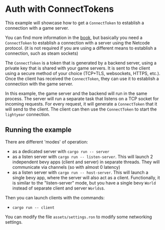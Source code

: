 # Auth with ConnectTokens

This example will showcase how to get a `ConnectToken` to establish a connection with a game server.

You can find more information in the [book](https://cbournhonesque.github.io/lightyear/book/concepts/connection/title.html#netcode), but basically
you need a `ConnectToken` to establish a connection with a server using the Netcode protocol. (it is not required if you are using 
a different means to establish a connection, such as steam sockets)

The `ConnectToken` is a token that is generated by a backend server, using a private key that is shared with your game servers.
It is sent to the client using a secure method of your choice (TCP+TLS, websockets, HTTPS, etc.).
Once the client has received the `ConnectToken`, they can use it to establish a connection with the game server.

In this example, the game server and the backend will run in the same process. The server will run a separate task
that listens on a TCP socket for incoming requests. For every request, it will generate a `ConnectToken` that it will send
to the client. The client can then use the `ConnectToken` to start the `lightyear` connection.


## Running the example

There are different 'modes' of operation:

- as a dedicated server with `cargo run -- server`
- as a listen server with `cargo run -- listen-server`. This will launch 2 independent bevy apps (client and server) in
  separate threads.
  They will communicate via channels (so with almost 0 latency)
- as a listen server with `cargo run -- host-server`. This will launch a single bevy app, where the server will also act
  as a client. Functionally, it is similar to the "listen-server" mode, but you have a single bevy `World` instead of
  separate client and server `Worlds`s.

Then you can launch clients with the commands:
- `cargo run -- client`

You can modify the file `assets/settings.ron` to modify some networking settings.